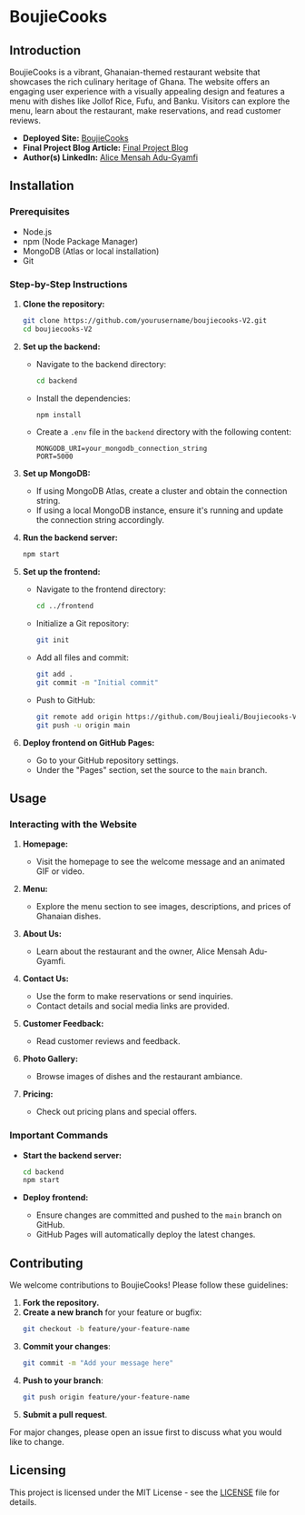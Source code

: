 # BoujieCooks

## Introduction

BoujieCooks is a vibrant, Ghanaian-themed restaurant website that showcases the rich culinary heritage of Ghana. The website offers an engaging user experience with a visually appealing design and features a menu with dishes like Jollof Rice, Fufu, and Banku. Visitors can explore the menu, learn about the restaurant, make reservations, and read customer reviews.

- **Deployed Site:** [BoujieCooks](https://boujieali.github.io/BoujieCooks-V2/)
- **Final Project Blog Article:** [Final Project Blog](https://www.linkedin.com/pulse/project-introduction-boujiecooks-alice-adu-gyamfi-th12f/?trackingId=GDIcD8nTSxqObNMDkCBvJQ%3D%3D)
- **Author(s) LinkedIn:** [Alice Mensah Adu-Gyamfi](https://www.linkedin.com/in/alice-adu-gyamfi-353000213/)

## Installation

### Prerequisites

- Node.js
- npm (Node Package Manager)
- MongoDB (Atlas or local installation)
- Git

### Step-by-Step Instructions

1. **Clone the repository:**
   ```bash
   git clone https://github.com/yourusername/boujiecooks-V2.git
   cd boujiecooks-V2
   ```

2. **Set up the backend:**
   - Navigate to the backend directory:
     ```bash
     cd backend
     ```
   - Install the dependencies:
     ```bash
     npm install
     ```
   - Create a `.env` file in the `backend` directory with the following content:
     ```env
     MONGODB_URI=your_mongodb_connection_string
     PORT=5000
     ```

3. **Set up MongoDB:**
   - If using MongoDB Atlas, create a cluster and obtain the connection string.
   - If using a local MongoDB instance, ensure it's running and update the connection string accordingly.

4. **Run the backend server:**
   ```bash
   npm start
   ```

5. **Set up the frontend:**
   - Navigate to the frontend directory:
     ```bash
     cd ../frontend
     ```
   - Initialize a Git repository:
     ```bash
     git init
     ```
   - Add all files and commit:
     ```bash
     git add .
     git commit -m "Initial commit"
     ```
   - Push to GitHub:
     ```bash
     git remote add origin https://github.com/Boujieali/Boujiecooks-V2.git
     git push -u origin main
     ```

6. **Deploy frontend on GitHub Pages:**
   - Go to your GitHub repository settings.
   - Under the "Pages" section, set the source to the `main` branch.

## Usage

### Interacting with the Website

1. **Homepage:**
   - Visit the homepage to see the welcome message and an animated GIF or video.
   
2. **Menu:**
   - Explore the menu section to see images, descriptions, and prices of Ghanaian dishes.
   
3. **About Us:**
   - Learn about the restaurant and the owner, Alice Mensah Adu-Gyamfi.
   
4. **Contact Us:**
   - Use the form to make reservations or send inquiries.
   - Contact details and social media links are provided.

5. **Customer Feedback:**
   - Read customer reviews and feedback.
   
6. **Photo Gallery:**
   - Browse images of dishes and the restaurant ambiance.
   
7. **Pricing:**
   - Check out pricing plans and special offers.

### Important Commands

- **Start the backend server:**
  ```bash
  cd backend
  npm start
  ```

- **Deploy frontend:**
  - Ensure changes are committed and pushed to the `main` branch on GitHub.
  - GitHub Pages will automatically deploy the latest changes.

## Contributing

We welcome contributions to BoujieCooks! Please follow these guidelines:

1. **Fork the repository.**
2. **Create a new branch** for your feature or bugfix:
   ```bash
   git checkout -b feature/your-feature-name
   ```
3. **Commit your changes**:
   ```bash
   git commit -m "Add your message here"
   ```
4. **Push to your branch**:
   ```bash
   git push origin feature/your-feature-name
   ```
5. **Submit a pull request**.

For major changes, please open an issue first to discuss what you would like to change.


## Licensing

This project is licensed under the MIT License - see the [LICENSE](LICENSE) file for details.
